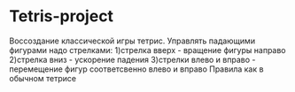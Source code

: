 # Tetris-project
Воссоздание классической игры тетрис.
Управлять падающими фигурами надо стрелками: 
1)стрелка вверх - вращение фигуры направо
2)стрелка вниз - ускорение падения
3)стрелки влево и вправо - перемещение фигур соответсвенно влево и вправо
Правила как в обычном тетрисе 
